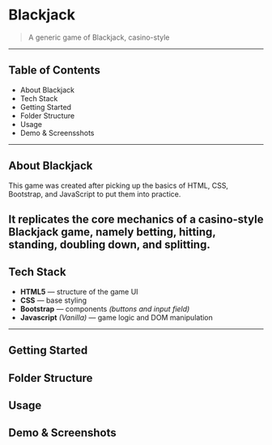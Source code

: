 # Blackjack
> A generic game of Blackjack, casino-style
---
## Table of Contents
- About Blackjack
- Tech Stack
- Getting Started
- Folder Structure
- Usage
- Demo & Screensshots
---


## About Blackjack
This game was created after picking up the basics of HTML, CSS, Bootstrap, and JavaScript to put them into practice.


It replicates the core mechanics of a casino-style Blackjack game, namely betting, hitting, standing, doubling down, and splitting.
---
## Tech Stack
- **HTML5** — structure of the game UI
- **CSS** — base styling
- **Bootstrap** — components *(buttons and input field)*
- **Javascript** *(Vanilla)* — game logic and DOM manipulation
---


## Getting Started
## Folder Structure
## Usage
## Demo & Screenshots
